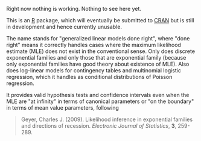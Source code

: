 Right now nothing is working.  Nothing to see here yet.

This is an [R](https://www.r-project.org/) package, which will eventually
be submitted to [CRAN](https://cran.r-project.org/) but is still in development
and hence currently unusable.

The name stands for "generalized linear models done right", where "done right"
means it correctly handles cases where the maximum likelihood estimate (MLE)
does not exist in the conventional sense.  Only does discrete exponential
families and only those that are exponential family (because only exponential
families have good theory about existence of MLE).  Also does log-linear
models for contingency tables and multinomial logistic regression, which
it handles as conditional distributions of Poisson regression.

It provides valid hypothesis tests and confidence intervals even when the
MLE are "at infinity" in terms of canonical parameters or "on the boundary"
in terms of mean value parameters, following

> Geyer, Charles J. (2009).
> Likelihood inference in exponential families and directions of recession.
> *Electronic Journal of Statistics*, **3**, 259-289. 

